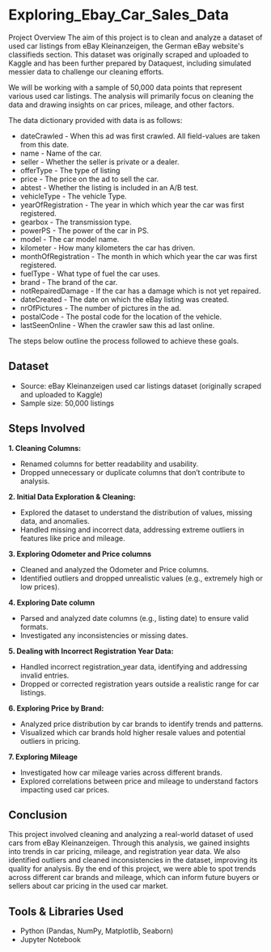 # Exploring_Ebay_Car_Sales_Data

Project Overview
The aim of this project is to clean and analyze a dataset of used car listings from eBay Kleinanzeigen, the German eBay website's classifieds section. This dataset was originally scraped and uploaded to Kaggle and has been further prepared by Dataquest, including simulated messier data to challenge our cleaning efforts.

We will be working with a sample of 50,000 data points that represent various used car listings. The analysis will primarily focus on cleaning the data and drawing insights on car prices, mileage, and other factors. 

The data dictionary provided with data is as follows:

- dateCrawled - When this ad was first crawled. All field-values are taken from this date.
- name - Name of the car.
- seller - Whether the seller is private or a dealer.
- offerType - The type of listing
- price - The price on the ad to sell the car.
- abtest - Whether the listing is included in an A/B test.
- vehicleType - The vehicle Type.
- yearOfRegistration - The year in which which year the car was first registered.
- gearbox - The transmission type.
- powerPS - The power of the car in PS.
- model - The car model name.
- kilometer - How many kilometers the car has driven.
- monthOfRegistration - The month in which which year the car was first registered.
- fuelType - What type of fuel the car uses.
- brand - The brand of the car.
- notRepairedDamage - If the car has a damage which is not yet repaired.
- dateCreated - The date on which the eBay listing was created.
- nrOfPictures - The number of pictures in the ad.
- postalCode - The postal code for the location of the vehicle.
- lastSeenOnline - When the crawler saw this ad last online.

The steps below outline the process followed to achieve these goals.

## Dataset
- Source: eBay Kleinanzeigen used car listings dataset (originally scraped and uploaded to Kaggle)
- Sample size: 50,000 listings

## Steps Involved 

**1. Cleaning Columns:**

- Renamed columns for better readability and usability.
- Dropped unnecessary or duplicate columns that don’t contribute to analysis.

**2. Initial Data Exploration & Cleaning:**

- Explored the dataset to understand the distribution of values, missing data, and anomalies.
- Handled missing and incorrect data, addressing extreme outliers in features like price and mileage.

**3. Exploring Odometer and Price columns**

- Cleaned and analyzed the Odometer and Price columns.
- Identified outliers and dropped unrealistic values (e.g., extremely high or low prices).

**4. Exploring Date column**

- Parsed and analyzed date columns (e.g., listing date) to ensure valid formats.
- Investigated any inconsistencies or missing dates.

**5. Dealing with Incorrect Registration Year Data:**

- Handled incorrect registration_year data, identifying and addressing invalid entries.
- Dropped or corrected registration years outside a realistic range for car listings.

 **6. Exploring Price by Brand:**

- Analyzed price distribution by car brands to identify trends and patterns.
- Visualized which car brands hold higher resale values and potential outliers in pricing.

**7. Exploring Mileage**

- Investigated how car mileage varies across different brands.
- Explored correlations between price and mileage to understand factors impacting used car prices.

## Conclusion 

This project involved cleaning and analyzing a real-world dataset of used cars from eBay Kleinanzeigen. Through this analysis, we gained insights into trends in car pricing, mileage, and registration year data. We also identified outliers and cleaned inconsistencies in the dataset, improving its quality for analysis. By the end of this project, we were able to spot trends across different car brands and mileage, which can inform future buyers or sellers about car pricing in the used car market.

## Tools & Libraries Used

- Python (Pandas, NumPy, Matplotlib, Seaborn)
- Jupyter Notebook



  
